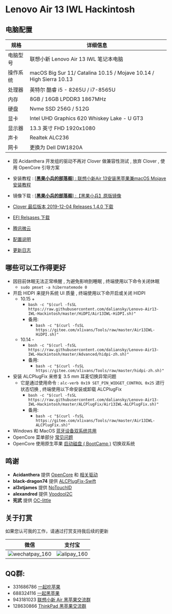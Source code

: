 # Lenovo Air 13 IWL Hackintosh
## 电脑配置
| 规格     | 详细信息                                                     |
| -------- | ------------------------------------------------------------ |
| 电脑型号 | 联想小新 Lenovo Air 13 IWL 笔记本电脑                        |
| 操作系统 | macOS Big Sur 11/ Catalina 10.15 / Mojave 10.14 / High Sierra 10.13 |
| 处理器   | 英特尔 酷睿 i5 - 8265U / i7-8565U                            |
| 内存     | 8GB / 16GB LPDDR3 1867MHz                                    |
| 硬盘     | Nvme SSD 256G / 512G                                         |
| 显卡     | Intel UHD Graphics 620 Whiskey Lake - U GT3                  |
| 显示器   | 13.3 英寸 FHD 1920x1080                                      |
| 声卡     | Realtek ALC236                                               |
| 网卡     | 更换为 Dell DW1820A                                          |
- 因 Acidanthera 开发组的驱动不再对 Clover 做兼容性测试 , 放弃 Clover , 使用 OpenCore 引导方案

- 安装教程 : [[**黑果小兵的部落阁**] : 联想小新Air 13安装黑苹果兼macOS Mojave安装教程](https://blog.daliansky.net/Lenovo-Xiaoxin-Air-13-macOS-Mojave-installation-tutorial.html)
- 镜像下载 : [[**黑果小兵的部落阁**] :【黑果小兵】原版镜像](https://blog.daliansky.net/categories/下载/镜像/)
- [Clover 最后版本 2019-12-04 Releases 1.4.0 下载](https://github.com/daliansky/Lenovo-Air13-IWL-Hackintosh/releases/tag/1.4.0)
- [EFI Relsases 下载](https://github.com/daliansky/Lenovo-Air13-IWL-Hackintosh/releases)
- [腾讯微云](https://share.weiyun.com/5yMO9jB)
- [配置说明](Advanced/ReadMe.md)
- [更新日志](Changelog.md)
## 哪些可以工作得更好
- 因目前休眠无法正常唤醒 , 为避免影响到睡眠 , 终端使用以下命令关闭休眠 
  - `sudo pmset -a hibernatemode 0`
- 开启 HIDPI 来提升系统 UI 质量 , 终端使用以下命开启或关闭 HIDPI
  - 10.15 +
    - `bash -c "$(curl -fsSL https://raw.githubusercontent.com/daliansky/Lenovo-Air13-IWL-Hackintosh/master/HiDPI/Air13IWL-HiDPI.sh)"`
    - 备用:
      - `bash -c "$(curl -fsSL https://gitee.com/xlivans/Tools/raw/master/Air13IWL-HiDPI.sh)"`
  - 10.14 -
    - `bash -c "$(curl -fsSL https://raw.githubusercontent.com/daliansky/Lenovo-Air13-IWL-Hackintosh/master/Advanced/hidpi-zh.sh)"`
    - 备用:
      - `bash -c "$(curl -fsSL https://gitee.com/xlivans/Tools/raw/master/hidpi-zh.sh)"`
- 安装 ALCPlugFix 来修复 3.5 mm 耳麦切换异常问题
  - 它是通过使用命令 : `alc-verb 0x19 SET_PIN_WIDGET_CONTROL 0x25` 进行状态切换 , 终端使用以下命安装或卸载 ALCPlugFix
    - `bash -c "$(curl -fsSL https://raw.githubusercontent.com/daliansky/Lenovo-Air13-IWL-Hackintosh/master/ALCPlugFix/Air13IWL-ALCPlugFix.sh)"`
    - 备用:
      - `bash -c "$(curl -fsSL https://gitee.com/xlivans/Tools/raw/master/Air13IWL-ALCPlugFix.sh)"`
- Windows 和 MacOS [蓝牙设备双系统共用](Advanced/Bluetooth.md)
- OpenCore 菜单部分 [常见问题](Advanced/OCMenu.md)
- OpenCore 使用原生苹果 [启动磁盘 ( BootCamp )](Advanced/BootCamp.md) 切换双系统
## 鸣谢
- **Acidanthera** 提供 [OpenCore](https://github.com/acidanthera/OpenCorePkg) 和 [相关驱动](https://github.com/acidanthera)
- **black-dragon74** 提供 [ALCPlugFix-Swift](https://github.com/black-dragon74/ALCPlugFix-Swift)
- **al3xtjames** 提供 [NoTouchID](https://github.com/al3xtjames/NoTouchID)
- **alexandred** 提供 [VoodooI2C](https://github.com/VoodooI2C/VoodooI2C/)
- **宪武** 提供 [OC-little](https://github.com/daliansky/OC-little)
## 关于打赏
如果您认可我的工作，请通过打赏支持我后续的更新

| 微信                                                       | 支付宝                                               |
| ---------------------------------------------------------- | ---------------------------------------------------- |
| ![wechatpay_160](http://7.daliansky.net/wechatpay_160.jpg) | ![alipay_160](http://7.daliansky.net/alipay_160.jpg) |
## QQ群:
- 331686786  [一起吃苹果](http://shang.qq.com/wpa/qunwpa?idkey=db511a29e856f37cbb871108ffa77a6e79dde47e491b8f2c8d8fe4d3c310de91)
- 688324116 [一起黑苹果](https://shang.qq.com/wpa/qunwpa?idkey=6bf69a6f4b983dce94ab42e439f02195dfd19a1601522c10ad41f4df97e0da82)
- 943181023 [联想小新 Air 黑苹果交流群](https://shang.qq.com/wpa/qunwpa?idkey=fb772a7e01436d43e1d856a099549551952bb08161ced4a8fc08b4e75e7ab438) 
- 128630866 [ThinkPad 黑苹果交流群](https://jq.qq.com/?_wv=1027&k=5aKxc6n)